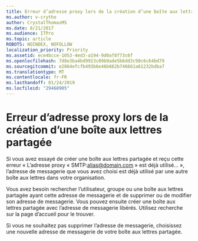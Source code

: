```yaml
---
title: Erreur d’adresse proxy lors de la création d’une boîte aux lettres partagée
ms.author: v-crytho
author: CrystalThomasMS
ms.date: 8/21/2017
ms.audience: ITPro
ms.topic: article
ROBOTS: NOINDEX, NOFOLLOW
localization_priority: Priority
ms.assetid: ece4bcce-1053-4ed3-a194-9d0af8f73c6f
ms.openlocfilehash: 7d8e3ba4bd9913c09b9ade5b6dd3c90c6c64bd79
ms.sourcegitcommit: e2864efcfb493b6e46b662b746661a61232bdba7
ms.translationtype: MT
ms.contentlocale: fr-FR
ms.lasthandoff: 01/24/2019
ms.locfileid: "29468905"
---
```

# <a name="proxy-address-error-while-creating-a-shared-mailbox"></a>Erreur d’adresse proxy lors de la création d’une boîte aux lettres partagée

Si vous avez essayé de créer une boîte aux lettres partagée et reçu cette erreur « L’adresse proxy « SMTP:alias@domain.com » est déjà utilisé... », l’adresse de messagerie que vous avez choisi est déjà utilisé par une autre boîte aux lettres dans votre organisation.
  
Vous avez besoin rechercher l’utilisateur, groupe ou une boîte aux lettres partagée ayant cette adresse de messagerie et de supprimer ou de modifier son adresse de messagerie. Vous pouvez ensuite créer une boîte aux lettres partagée avec l’adresse de messagerie libérés. Utilisez recherche sur la page d’accueil pour le trouver.
  
Si vous ne souhaitez pas supprimer l’adresse de messagerie, choisissez une nouvelle adresse de messagerie de votre boîte aux lettres partagée.
  

